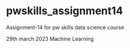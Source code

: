 # pwskills_assignment14
Assignment-14 for pw skills data science course

29th march 2023 Machine Learning
